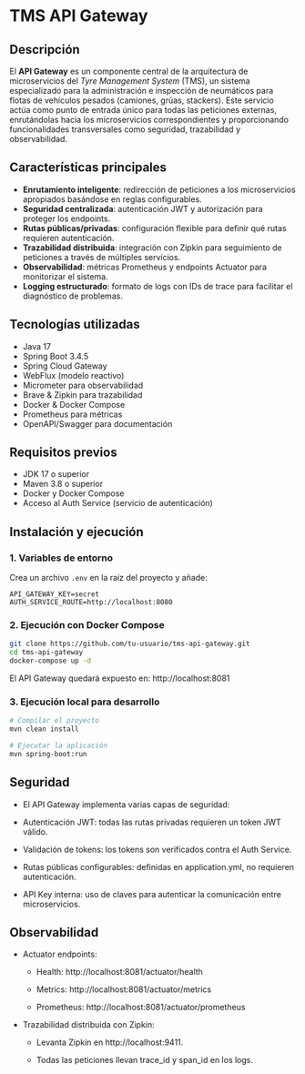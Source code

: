 # TMS API Gateway

## Descripción

El **API Gateway** es un componente central de la arquitectura de microservicios del _Tyre Management System_ (TMS), un sistema especializado para la administración e inspección de neumáticos para flotas de vehículos pesados (camiones, grúas, stackers). Este servicio actúa como punto de entrada único para todas las peticiones externas, enrutándolas hacia los microservicios correspondientes y proporcionando funcionalidades transversales como seguridad, trazabilidad y observabilidad.

## Características principales

- **Enrutamiento inteligente**: redirección de peticiones a los microservicios apropiados basándose en reglas configurables.
- **Seguridad centralizada**: autenticación JWT y autorización para proteger los endpoints.
- **Rutas públicas/privadas**: configuración flexible para definir qué rutas requieren autenticación.
- **Trazabilidad distribuida**: integración con Zipkin para seguimiento de peticiones a través de múltiples servicios.
- **Observabilidad**: métricas Prometheus y endpoints Actuator para monitorizar el sistema.
- **Logging estructurado**: formato de logs con IDs de trace para facilitar el diagnóstico de problemas.

## Tecnologías utilizadas

- Java 17
- Spring Boot 3.4.5
- Spring Cloud Gateway
- WebFlux (modelo reactivo)
- Micrometer para observabilidad
- Brave & Zipkin para trazabilidad
- Docker & Docker Compose
- Prometheus para métricas
- OpenAPI/Swagger para documentación

## Requisitos previos

- JDK 17 o superior
- Maven 3.8 o superior
- Docker y Docker Compose
- Acceso al Auth Service (servicio de autenticación)

## Instalación y ejecución

### 1. Variables de entorno

Crea un archivo `.env` en la raíz del proyecto y añade:

```dotenv
API_GATEWAY_KEY=secret
AUTH_SERVICE_ROUTE=http://localhost:8080
```

### 2. Ejecución con Docker Compose

```bash
git clone https://github.com/tu-usuario/tms-api-gateway.git
cd tms-api-gateway
docker-compose up -d
```
El API Gateway quedará expuesto en:
http://localhost:8081

### 3. Ejecución local para desarrollo

```bash
# Compilar el proyecto
mvn clean install

# Ejecutar la aplicación
mvn spring-boot:run
```

## Seguridad

- El API Gateway implementa varias capas de seguridad:

- Autenticación JWT: todas las rutas privadas requieren un token JWT válido.

- Validación de tokens: los tokens son verificados contra el Auth Service.

- Rutas públicas configurables: definidas en application.yml, no requieren autenticación.

- API Key interna: uso de claves para autenticar la comunicación entre microservicios.

## Observabilidad

- Actuator endpoints:

    - Health: http://localhost:8081/actuator/health

    - Metrics: http://localhost:8081/actuator/metrics

    - Prometheus: http://localhost:8081/actuator/prometheus

- Trazabilidad distribuida con Zipkin:

    - Levanta Zipkin en http://localhost:9411.

    - Todas las peticiones llevan trace_id y span_id en los logs.